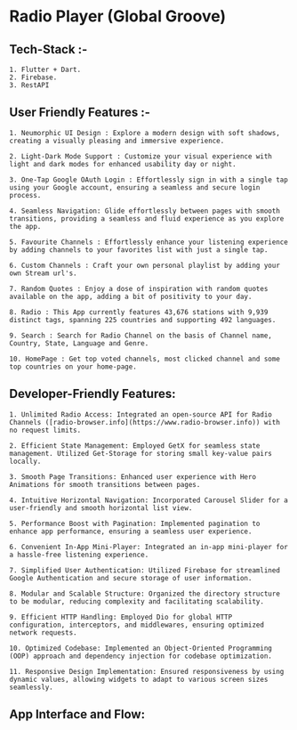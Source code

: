 
# Radio Player (Global Groove)

## Tech-Stack :-
    1. Flutter + Dart.
    2. Firebase.
    3. RestAPI

## User Friendly Features :- 
    1. Neumorphic UI Design : Explore a modern design with soft shadows, creating a visually pleasing and immersive experience.
    
    2. Light-Dark Mode Support : Customize your visual experience with light and dark modes for enhanced usability day or night.
    
    3. One-Tap Google OAuth Login : Effortlessly sign in with a single tap using your Google account, ensuring a seamless and secure login process.
    
    4. Seamless Navigation: Glide effortlessly between pages with smooth transitions, providing a seamless and fluid experience as you explore the app.
   
    5. Favourite Channels : Effortlessly enhance your listening experience by adding channels to your favorites list with just a single tap.
    
    6. Custom Channels : Craft your own personal playlist by adding your own Stream url's.
    
    7. Random Quotes : Enjoy a dose of inspiration with random quotes available on the app, adding a bit of positivity to your day.
    
    8. Radio : This App currently features 43,676 stations with 9,939 distinct tags, spanning 225 countries and supporting 492 languages.
   
    9. Search : Search for Radio Channel on the basis of Channel name, Country, State, Language and Genre.
    
    10. HomePage : Get top voted channels, most clicked channel and some top countries on your home-page.

## Developer-Friendly Features:

    1. Unlimited Radio Access: Integrated an open-source API for Radio Channels ([radio-browser.info](https://www.radio-browser.info)) with no request limits.

    2. Efficient State Management: Employed GetX for seamless state management. Utilized Get-Storage for storing small key-value pairs locally.

    3. Smooth Page Transitions: Enhanced user experience with Hero Animations for smooth transitions between pages.

    4. Intuitive Horizontal Navigation: Incorporated Carousel Slider for a user-friendly and smooth horizontal list view.

    5. Performance Boost with Pagination: Implemented pagination to enhance app performance, ensuring a seamless user experience.

    6. Convenient In-App Mini-Player: Integrated an in-app mini-player for a hassle-free listening experience.

    7. Simplified User Authentication: Utilized Firebase for streamlined Google Authentication and secure storage of user information.

    8. Modular and Scalable Structure: Organized the directory structure to be modular, reducing complexity and facilitating scalability.

    9. Efficient HTTP Handling: Employed Dio for global HTTP configuration, interceptors, and middlewares, ensuring optimized network requests.

    10. Optimized Codebase: Implemented an Object-Oriented Programming (OOP) approach and dependency injection for codebase optimization.

    11. Responsive Design Implementation: Ensured responsiveness by using dynamic values, allowing widgets to adapt to various screen sizes seamlessly.

## App Interface and Flow:
